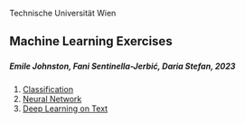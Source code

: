 Technische Universität Wien

## Machine Learning Exercises
### 
##### Emile Johnston, Fani Sentinella-Jerbić, Daria Stefan, 2023

1. [Classification](classification)
2. [Neural Network](neural-network)
3. [Deep Learning on Text](deeplearning-on-text)
